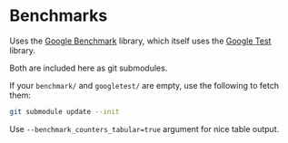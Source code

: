 # Benchmarks

Uses the [Google Benchmark](https://github.com/google/benchmark) library, which itself uses the [Google Test](https://github.com/google/googletest) library.

Both are included here as git submodules.

If your `benchmark/` and `googletest/` are empty, use the following to fetch them:

```bash
git submodule update --init 
```

Use `--benchmark_counters_tabular=true` argument for nice table output.
